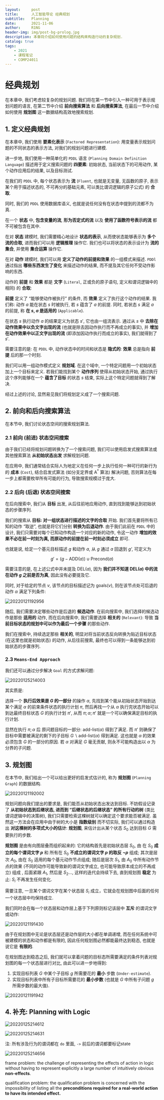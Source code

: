 ```yaml
---
layout:     post
title:      人工智能导论 经典规划
subtitle:   Planning
date:       2021-11-06
author:     R1NG
header-img: img/post-bg-prolog.jpg
description: 本章将介绍如何使用问题的结构来构造行动的复杂规划.
catalog: true
tags:
    - 2021
    - 课程笔记
    - COMP24011
---
```


# 经典规划

在本章中, 我们考虑较复杂的规划问题. 我们将在第一节中引入一种可用于表示规划问题的语言, 在第二节中介绍 **前向搜索算法** 和 **后向搜索算法**, 在最后一节中介绍如何使用 **规划图** 这一数据结构高效地搜索规划. 

## 1. 定义经典规划

在本章中, 我们使用 **要素化表示** (`Factored Representation`): 用变量表示规划问题的不同状态的表示方法, 对我们的规划问题进行建模. 

进一步地, 我们使用一种简单化的 `PDDL` 语言 (`Planning Domain Definition Language`) 描述用于定义搜索问题的 **四要素**: 初始状态, 当前状态下的可用动作, 某个动作应用后的结果, 以及目标测试. 

在我们的 `PDDL` 中, 每个状态表示为 **流** (`Fluent`, 也就是无变量, 无函数的原子, 表示某个用于描述状态的, 不可再分的基础元素, 可以类比谓词逻辑的原子公式) 的 **合取**. 

同时, 我们的 `PDDL` 使用数据库语义, 也就是说任何没有在状态中提到的流都不为真. 

在一个 **状态** 中, **包含变量的流**, **形为否定式的流** 以及 **使用了函数符号表示的流** 都不可被包含在其中. 

在对 **状态** 建模时, 我们需要精心地设计 **状态的表示**, 从而使状态能够表示为 **多个流的合取**, 进而我们可以用 **逻辑推理** 操作它. 我们也可以将状态的表示设计为 **流的集合**, 并使用 **集合运算** 操作它.

在对 **动作** 建模时, 我们可以用 **定义了动作的前提和效果** 的一组模式来描述. `PDDl` 通过指出 **哪些东西发生了变化** 来描述动作的结果, 而不提及其它任何不受动作影响的东西. 

动作的 **前提** 和 **效果** 都是 **文字** (`Literal`, 正或负的原子语句, 定义和谓词逻辑中的相同) 的 **合取**:

**前提** 定义了 “能够使动作被执行” 的条件, 而 **效果** 定义了执行这个动作的结果. 我们称: 动作 $a$ 能在状态 $s$ 时被执行, 若 $s$ 蕴含了 $a$ 的前提. 同时, 若状态 $s$ 满足 $a$ 的前提, 称 **在 $s$, $a$ 是适用的** (`Applicable`). 

在状态 $s$ 执行动作 $a$ 的结果定义为状态 $s'$, 它也由一组流表示. 通过从 $s$ 中 **去除在动作效果中以负文字出现的流** (也就是除去因动作执行而不再成立的事实), 并 **增加在动作效果中以正文字出现的流** (即添加因动作执行而成立的事实), 我们就得到了 $s'$. 

需要注意的是: 在 `PDDL` 中, 动作状态中的时间和状态是 **隐式的**: **效果** 总是指向 **前提** 后的那一个时刻.

我们可以用一组动作模式定义 **规划域**. 在这个域中, 一个特定问题用一个初始状态加上一个目标来定义. 若我们能找到某个 **动作序列** 使得从初始状态开始, 通过执行这个序列能够在一个 **蕴含了目标** 的状态 $s$ 结束, 实际上这个特定问题就得到了解决. 

经过上述的讨论, 显然易见我们将规划定义成了一个搜索问题. 

## 2. 前向和后向搜索算法

在本节中, 我们讨论状态空间的搜索规划算法. 

### 2.1 前向 (前进) 状态空间搜索

由于我们已经将规划问题转换为了一个搜索问题, 我们可以使用启发式搜索算法或其他搜索算法 **从初始状态出发** 求解规划问题. 

在应用中, 我们通常结合实际人为地定义在任何一步上执行任何一种可行的新行为的 **成本** (`Cost`), 结合启发式算法 (如分支定界或 $\text{A}^*$ 算法) 解决问题, 否则算法在每一步上都需要枚举所有可能的行为, 导致搜索规模过于庞大.

### 2.2 后向 (后退) 状态空间搜索

在后向搜索中, 我们从 **目标** 出发, 从后往前地应用动作, 直到找到能够达到初始状态的步骤序列. 

我们的搜索从 **目标: 对一组状态进行描述的文字的合取** 开始. 我们首先要将所有已知的动作 “取逆”, 也就是将它们分别 **转换为后退动作**. 由于我们此前在 `PDDL` 中的设计, 我们只需要对每个已知动作构造一个对应的新的动作, 令这一动作 **增加的效果不必在前一时刻为真, 而原动作的前提在前一时刻必须成立** 即可. 

也就是说, 给定一个基元目标描述 $g$ 和动作 $a$, 从 $g$ 通过 $a$ 回退到 $g‘$, 可定义为

$$g' = (g - \text{ADD}(a)) \cup \text{Precond}(a)$$

需要注意的是, 在上述公式中并未提及 $\text{DEL}(a)$, 因为 **我们并不知道 $\text{DEL}(a)$ 中的流在动作 $g$ 之前是否为真**, 因此没有必要提及它. 

同时, 对于给定的节点 $v$, 该节点的目标描述记为 $\text{goals}(v)$, 则在该节点处可后退的动作 $\alpha$ 满足下列条件:

![20220121192956](https://cdn.jsdelivr.net/gh/KirisameR/KirisameR.github.io/img/blogpost_images/20220121192956.png)

随后, 我们需要决定哪些动作是后退的 **候选动作**. 在前向搜索中, 我们选择的候选动作是那些 **适用的** 动作, 而在后向搜索中, 我们需要选择 **相关的** (`Relevant`): 导致 **当前目标状态的规划中可以作为最后一个步骤** 的那些动作. 

我们在搜索中, 持续选定那些 **相关的**, 明显对将当前状态反向转换为贴近目标状态 (在这里也就是初始状态) 的动作, 从后往前搜索, 最终也可以得到一条能够达到初始状态的步骤序列. 

### 2.3 `Means-End Approach`

我们还可以通过分步解决 `Goal` 的方式求解问题:

![20220125214003](https://cdn.jsdelivr.net/gh/KirisameR/KirisameR.github.io/img/blogpost_images/20220125214003.png)

其实质是: 

选择一个 **执行后效果是 $G$ 的一部分** 的操作 $\alpha$, 先找到某个能从初始状态开始到达某个满足 $\alpha$ 的前束条件状态的执行计划 $\pi$, 然后再找一个从 $\alpha$ 执行完状态开始可以到达最终目标状态 $G$ 的执行计划 $\pi'$, 从而 $\pi; \alpha; \pi'$ 就是一个可以确保满足目标的执行计划.

显然在执行 $\pi; \alpha$ 后 原问题目标的一部分: $\text{add-list}(\alpha)$ 得到了满足. 而 $\pi'$ 则确保了目标中需要被满足的剩下的子目标 $G \backslash \text{add-list}(\alpha)$ 得到满足. 这也就是 $\alpha$ 的效果必须包含 $G$ 的一部分的原因. 若 $\alpha$ 对满足 $G$ 毫无贡献, 则永不可能构造出以 $\alpha$ 为分界的子问题.


## 3. 规划图

在本节中, 我们给出一个可以给出更好的启发式估计的, 称为 **规划图** (`Planning Graph`) 的数据结构. 

![20220121192002](https://cdn.jsdelivr.net/gh/KirisameR/KirisameR.github.io/img/blogpost_images/20220121192002.png)

规划问题向我们提出的要求是, 我们能否从初始状态出发达到目标. 不妨假设记录了 **从初始状态到后继状态, 进而到 “后继状态的后继状态” 的所有行动的树** (类比谓词逻辑中的决策树), 我们只需要检索这棵树就可以确定这个要求能否被满足. 虽然这一方法会在应用中由于树的大小是 **指数级别** 而不切实际, 我们可以通过构造出 **对这棵树的多项式大小的估计**: **规划图**, 来估计出从某个状态 $S_0$ 达到目标 $G$ 需要执行的步数. 

**规划图** 是由有向图层叠而组织起来的: 它的结构首先是初始状态层 $S_0$, 由 在 $S_0$ **成立的每个谓词文字 $p$** 和 所有在 $S_0$ **不成立的谓词文字 $p$ 的取反 $\neg p$** 组成; 其次是层次 $A_0$, 由在 $S_0$ 适用的每个基元动作节点组成; 随后是层次 $S_1$, 由 $A_0$ 中所有动作节点的效果 (不同的动作可能导致新的谓词文字成立, 也可能导致原本成立的不再成立) 组成 , 后面紧跟 $A_1$, 然后是 $S_2$..., 这样的迭代会持续下去, 直到规划图 **稳定** 为止: $S_i$ 不再发生任何变化. 

需要注意, 一旦某个谓词文字在某个状态层 $S_i$ 成立，它就会在规划图中后面的任何一个状态层中均保持成立. 

我们同时会在每一个状态层和动作层上基于下列原则标记该层中 **互斥** 的谓词文字或动作:

![20220121191430](https://cdn.jsdelivr.net/gh/KirisameR/KirisameR.github.io/img/blogpost_images/20220121191430.png)

由于在规划图中无论是状态层还是动作层的大小都在单调递增, 而在任何系统中可被建模的状态和动作都是有限的, 因此任何规划图必然都能最终达到稳态, 也就是说它是 **有限的**. 

在规划图达到稳态之后, 我们就可以拿着问题的目标态所需要满足的条件列表对规划图的每一个状态层进行对比, 由此可以进一步地得到:

1. 实现目标列表 $G$ 中某个子目标 $g$ 所需要花的 **最小** 步数 (`Under-estimate`).
2. 实现目标列表中所有子目标所需要花的 **最小步数** (也就是 $G$ 中所有子问题 $g$ 所需步数的最大值).

![20220121191942](https://cdn.jsdelivr.net/gh/KirisameR/KirisameR.github.io/img/blogpost_images/20220121191942.png)


##  4. 补充: Planning with Logic

![20220125214612](https://cdn.jsdelivr.net/gh/KirisameR/KirisameR.github.io/img/blogpost_images/20220125214612.png)

![20220125214631](https://cdn.jsdelivr.net/gh/KirisameR/KirisameR.github.io/img/blogpost_images/20220125214631.png)

注: 所有涉及行为的谓词都在 `do` 里面, `->` 前后的谓词都要标记state

![20220125214656](https://cdn.jsdelivr.net/gh/KirisameR/KirisameR.github.io/img/blogpost_images/20220125214656.png)

frame problem: the challenge of representing the effects of action in logic without having to represent explicitly a large number of intuitively obvious **non-effects**. 

qualification problem: the qualification problem is concerned with the impossibility of listing all the **preconditions required for a real-world action to have its intended effect.**